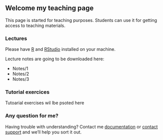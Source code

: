 ## Welcome my teaching page

This page is started for teaching purposes. Students can use it for getting access to teaching materials. 

### Lectures
<p>Please have <a href="https://cran.r-project.org/">R</a> and <a href="https://www.rstudio.com/products/rstudio/download/">RStudio</a> installed on your machine.</p>

Lecture notes are going to be downloaded here: 
- Notes/1
- Notes/2
- Notes/3 
### Tutorial exercices

Tutoarial exercises wil lbe psoted here

### Any question for me? 

Having trouble with understanding? Contact me [documentation](https://help.github.com/categories/github-pages-basics/) or [contact support](https://github.com/contact) and we’ll help you sort it out.
